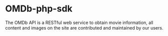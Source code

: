 # OMDb-php-sdk
The OMDb API is a RESTful web service to obtain movie information, all content and images on the site are contributed and maintained by our users. 
